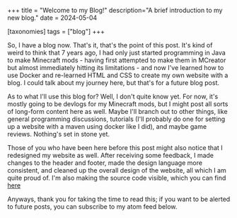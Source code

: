 +++
title = "Welcome to my Blog!"
description="A brief introduction to my new blog."
date = 2024-05-04

[taxonomies]
tags = ["blog"]
+++

So, I have a blog now. That's it, that's the point of this post. It's kind of weird to think that 7 years ago, I had only just started programming in Java to make Minecraft mods - having first attempted to make them in MCreator but almost immediately hitting its limitations - and now I've learned how to use Docker and re-learned HTML and CSS to create my own website with a blog. I could talk about my journey here, but that's for a future blog post.

As to what I'll use this blog for? Well, I don't quite know yet. For now, it's mostly going to be devlogs for my Minecraft mods, but I might post all sorts of long-form content here as well. Maybe I'll branch out to other things, like general programming discussions, tutorials (I'll probably do one for setting up a website with a maven using docker like I did), and maybe game reviews. Nothing's set in stone yet.

Those of you who have been here before this post might also notice that I redesigned my website as well. After receiving some feedback, I made changes to the header and footer, made the design language more consistent, and cleaned up the overall design of the website, all which I am quite proud of. I'm also making the source code visible, which you can find <a class="extern" href="https://github.com/RedstoneParadox/redstoneparadox.xyz">here</a>

Anyways, thank you for taking the time to read this; if you want to be alerted to future posts, you can subscribe to my atom feed below.